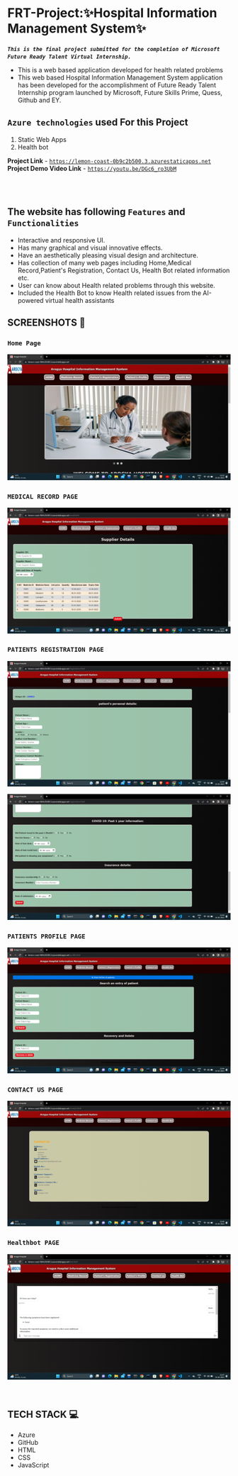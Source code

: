 # **FRT-Project:✨Hospital Information Management System✨**

**_`This is the final project submitted for the completion of Microsoft Future Ready Talent Virtual Internship.`_**

- This is a web based application developed for health related problems
- This web based Hospital Information Management System application has been developed for the accomplishment of Future Ready Talent Internship program launched by Microsoft, Future Skills Prime,
  Quess, Github and EY.

## **`Azure technologies`** used For this Project

1. Static Web Apps
2. Health bot
   </br>

**Project Link** - [`https://lemon-coast-0b9c2b500.3.azurestaticapps.net`](https://lemon-coast-0b9c2b500.3.azurestaticapps.net) </br>
**Project Demo Video Link** - [`https://youtu.be/DGc6_ro3UbM`](https://youtu.be/DGc6_ro3UbM)

</br></br>

## The website has following **`Features`** and **`Functionalities`**

- Interactive and responsive UI.
- Has many graphical and visual innovative effects.
- Have an aesthetically pleasing visual design and architecture.
- Has collection of many web pages including Home,Medical Record,Patient's Registration, Contact Us, Health Bot related information etc.
- User can know about Health related problems through this website.
- Included the Health Bot to know Health related issues from the AI-powered virtual health assistants
  </br>

## SCREENSHOTS 📸

### `Home Page`

![Home](readmeimgs/1.png)

### `MEDICAL RECORD PAGE`

![medicalrecord](readmeimgs/2.png)

### `PATIENTS REGISTRATION PAGE`

![registration1](readmeimgs/3.png)

![registration2 (2)](readmeimgs/4.png)

### `PATIENTS PROFILE PAGE`

![profile](readmeimgs/5.png)

### `CONTACT US PAGE`

![contact us](readmeimgs/6.png)

### `Healthbot PAGE`

![healthbot](readmeimgs/7.png)

</br>

## TECH STACK 💻

- Azure
- GitHub
- HTML
- CSS
- JavaScript
